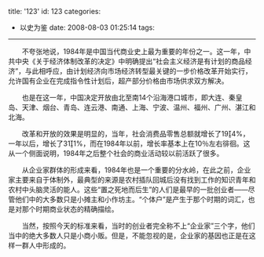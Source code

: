 title: '123'
id: 123
categories:
  - 以史为鉴
date: 2008-08-03 01:25:14
tags:
---

　　不夸张地说，1984年是中国当代商业史上最为重要的年份之一。这一年，中共中央《关于经济体制改革的决定》中明确提出“社会主义经济是有计划的商品经济”，与此相呼应，由计划经济向市场经济转型最关键的一步价格改革开始实行，允许国有企业在完成指令性计划后，超产部分价格由市场供求双方解决。

　　也是在这一年，中国决定开放由北至南14个沿海港口城市，即大连、秦皇岛、天津、烟台、青岛、连云港、南通、上海、宁波、温州、福州、广州、湛江和北海。

　　改革和开放的效果是明显的，当年，社会消费品零售总额就增长了194%，一年以后，增长了311%，而在1984年以前，增长率基本上在10％左右徘徊。这从一个侧面说明，1984年之后整个社会的商业活动较以前活跃了很多。

　　从企业家群体的形成来看，1984年也是一个重要的分水岭，在此之前，企业家主要来自于体制外，最典型的来源是农村插队回城后没有找到工作的知识青年和农村中头脑灵活的能人。这些“置之死地而后生”的人们是最早的一批创业者——尽管他们中的大多数只是小摊主和小作坊主。“个体户”是产生于那个时期的词汇，也是对那个时期商业状态的精确描绘。

　　当然，按照今天的标准来看，当时的创业者完全称不上“企业家”三个字，他们当中的绝大多数人只是小商小贩。但是，不能忽视的是，企业家的基因也正是在这样一群人中形成的。